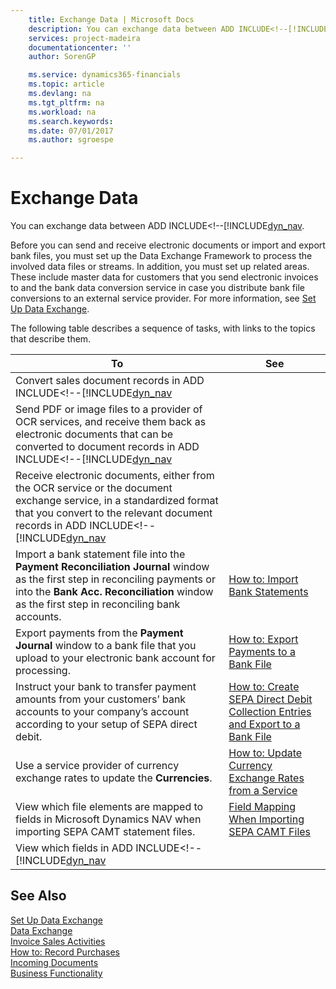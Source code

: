 ```yaml
---
    title: Exchange Data | Microsoft Docs
    description: You can exchange data between ADD INCLUDE<!--[!INCLUDE[dyn_nav](includes/data-exchange.md).
    services: project-madeira
    documentationcenter: ''
    author: SorenGP

    ms.service: dynamics365-financials
    ms.topic: article
    ms.devlang: na
    ms.tgt_pltfrm: na
    ms.workload: na
    ms.search.keywords:
    ms.date: 07/01/2017
    ms.author: sgroespe

---
```

# Exchange Data
You can exchange data between ADD INCLUDE<!--[!INCLUDE[dyn_nav](includes/data-exchange.md).  
  
 Before you can send and receive electronic documents or import and export bank files, you must set up the Data Exchange Framework to process the involved data files or streams. In addition, you must set up related areas. These include master data for customers that you send electronic invoices to and the bank data conversion service in case you distribute bank file conversions to an external service provider. For more information, see [Set Up Data Exchange](../set-up-data-exchange.md).  
  
 The following table describes a sequence of tasks, with links to the topics that describe them.  
  
|**To**|**See**|  
|------------|-------------|  
|Convert sales document records in ADD INCLUDE<!--[!INCLUDE[dyn_nav](includes/how-to-send-electronic-documents.md)|  
|Send PDF or image files to a provider of OCR services, and receive them back as electronic documents that can be converted to document records in ADD INCLUDE<!--[!INCLUDE[dyn_nav](includes/how-to-use-ocr-to-turn-pdf-and-image-files-into-electronic-documents.md)|  
|Receive electronic documents, either from the OCR service or the document exchange service, in a standardized format that you convert to the relevant document records in ADD INCLUDE<!--[!INCLUDE[dyn_nav](includes/how-to-receive-and-convert-electronic-documents.md)|  
|Import a bank statement file into the **Payment Reconciliation Journal** window as the first step in reconciling payments or into the **Bank Acc. Reconciliation** window as the first step in reconciling bank accounts.|[How to: Import Bank Statements](../how-to-import-bank-statements.md)|  
|Export payments from the **Payment Journal** window to a bank file that you upload to your electronic bank account for processing.|[How to: Export Payments to a Bank File](../how-to-export-payments-to-a-bank-file.md)|  
|Instruct your bank to transfer payment amounts from your customers’ bank accounts to your company’s account according to your setup of SEPA direct debit.|[How to: Create SEPA Direct Debit Collection Entries and Export to a Bank File](../how-to-create-sepa-direct-debit-collection-entries-and-export-to-a-bank-file.md)|  
|Use a service provider of currency exchange rates to update the **Currencies**.|[How to: Update Currency Exchange Rates from a Service](../how-to-update-currency-exchange-rates-from-a-service.md)|  
|View which file elements are mapped to fields in Microsoft Dynamics NAV when importing SEPA CAMT statement files.|[Field Mapping When Importing SEPA CAMT Files](../field-mapping-when-importing-sepa-camt-files.md)|  
|View which fields in ADD INCLUDE<!--[!INCLUDE[dyn_nav](includes/field-mapping-when-exporting-payment-files-using-bank-data-conversion-service.md)|  
  
## See Also  
 [Set Up Data Exchange](../set-up-data-exchange.md)   
 [Data Exchange](../data-exchange.md)   
 [Invoice Sales Activities](../invoice-sales-activities.md)   
 [How to: Record Purchases](../how-to-record-purchases.md)   
 [Incoming Documents](../incoming-documents.md)   
 [Business Functionality](../Business%20Functionality.md)